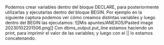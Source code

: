 Podemos crear variables dentro del bloque DECLARE, para posteriormente utilizarlas y ejecutarlas dentro del bloque BEGIN. Por ejemplo en la siguiente captura podemos ver cómo creamos distintas variables y luego dentro del BEGIN las ejecutamos:
![[Mis apuntes/ANEXOS/Pasted image 20230102201506.png]]
Con dbms_output.put_line estamos haciendo un print, para imprimir el valor de las variables; y luego con el || lo estamos concatenando. 